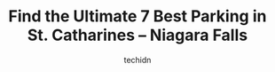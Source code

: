 ---
layout: ampstory
image: https://i0.wp.com/www.auto.or.id/wp-content/uploads/2023/06/ontario-street-garage-0-st-catharines-niagara-falls-1686324862.jpeg?resize=640,853
author: techidn
featured: false
description: St. Catharines – Niagara Falls, Ontario, Canada is a haven for Parking enthusiasts, boasting an impressive array of 7 top-notch establishments. Whether youre a seasoned connoisseur or sim
title: Find the Ultimate 7 Best Parking in St. Catharines – Niagara Falls
cover:
   title: Find the Ultimate 7 Best Parking in St. Catharines – Niagara Falls
   subtitle: AUTO.OR.ID
   background: https://www.auto.or.id/wp-content/uploads/2023/06/ontario-street-garage-0-st-catharines-niagara-falls-1686324862.jpeg

pages: 
 - layout: thirds
   top: <h1>#1 Ontario Street Garage</h1>
   bottom: "<p>Free on Weekends and Holidays.  Free after 6PM on weekdays.  Event Parking is $5.  Parking lot is in decent walking distance to many downtown places.  It is close to the </p>"
   background: https://www.auto.or.id/wp-content/uploads/2023/06/ontario-street-garage-1-st-catharines-niagara-falls-1686324864.jpeg
   backgroundblur: true
 - layout: thirds
   top: <h1>#2 Garden Park/Carlisle Street Garage</h1>
   bottom: "<p>71 Carlisle St, St. Catharines, ON L2R 3J3, Canada</p>"
   background: https://www.auto.or.id/wp-content/uploads/2023/06/ontario-street-garage-2-st-catharines-niagara-falls-1686324865.jpeg
   cta:
      link: https://www.auto.or.id/find-the-ultimate-7-best-parking-in-st-catharines-niagara-falls/
      text: Find the Ultimate 7 Best Parking in St. Catharines – Niagara Falls
 - layout: thirds
   top: <h1>#3 Central Library Lot</h1>
   bottom: "<p>54 Church St, St. Catharines, ON L2R 7K2, Canada</p>"
   background: https://images.unsplash.com/photo-1627108258868-c2834cb1f250?ixlib=rb-4.0.3&ixid=MnwxMjA3fDB8MHxwaG90by1wYWdlfHx8fGVufDB8fHx8&auto=format&fit=crop&w=640&h=853&q=80
   cta:
      link: https://www.auto.or.id/find-the-ultimate-7-best-parking-in-st-catharines-niagara-falls/
      text: Find the Ultimate 7 Best Parking in St. Catharines – Niagara Falls
 - layout: thirds
   top: <h1>#4 Lockhart Point Parking Lot</h1>
   bottom: "<p>1 Lakeport Rd, St. Catharines, ON L2N 4P6, Canada</p>"
   background: https://images.unsplash.com/photo-1568616389393-4ca37d7e129f?ixlib=rb-4.0.3&ixid=MnwxMjA3fDB8MHxwaG90by1wYWdlfHx8fGVufDB8fHx8&auto=format&fit=crop&w=640&h=853&q=80
   cta:
      link: https://www.auto.or.id/find-the-ultimate-7-best-parking-in-st-catharines-niagara-falls/
      text: Find the Ultimate 7 Best Parking in St. Catharines – Niagara Falls
 - layout: thirds
   top: <h1>#5 Garden Park Lot</h1>
   bottom: "<p>36 A James St, St. Catharines, ON L2R 5B8, Canada</p>"
   background: https://images.unsplash.com/photo-1567808291548-fc3ee04dbcf0?ixlib=rb-4.0.3&ixid=MnwxMjA3fDB8MHxwaG90by1wYWdlfHx8fGVufDB8fHx8&auto=format&fit=crop&w=640&h=853&q=80
   cta:
      link: https://www.auto.or.id/find-the-ultimate-7-best-parking-in-st-catharines-niagara-falls/
      text: Find the Ultimate 7 Best Parking in St. Catharines – Niagara Falls
 - layout: thirds
   top: <h1>#6 St. Paul Street/Westchester Crescent Lot</h1>
   bottom: "<p>8 St Paul St, St. Catharines, ON L2R 3M2, Canada</p>"
   background: https://images.unsplash.com/photo-1610205296127-02e7366806e4?ixlib=rb-4.0.3&ixid=MnwxMjA3fDB8MHxwaG90by1wYWdlfHx8fGVufDB8fHx8&auto=format&fit=crop&w=640&h=853&q=80
   cta:
      link: https://www.auto.or.id/find-the-ultimate-7-best-parking-in-st-catharines-niagara-falls/
      text: Find the Ultimate 7 Best Parking in St. Catharines – Niagara Falls
 - layout: thirds
   top: <h1>#7 Head Street Parking Lot</h1>
   bottom: "<p>9 Race St, St. Catharines, ON L2R 4Z2, Canada</p>"
   background: https://images.unsplash.com/photo-1586158775613-8c3ee053acbe?ixlib=rb-4.0.3&ixid=MnwxMjA3fDB8MHxwaG90by1wYWdlfHx8fGVufDB8fHx8&auto=format&fit=crop&w=640&h=853&q=80
   cta:
      link: https://www.auto.or.id/find-the-ultimate-7-best-parking-in-st-catharines-niagara-falls/
      text: Find the Ultimate 7 Best Parking in St. Catharines – Niagara Falls
 - layout: thirds
   middle: Continue reading...
   background: https://images.unsplash.com/photo-1619843810917-548e472b9055?ixlib=rb-4.0.3&ixid=MnwxMjA3fDB8MHxwaG90by1wYWdlfHx8fGVufDB8fHx8&auto=format&fit=crop&w=640&h=853&q=80
   cta:
      link: https://www.auto.or.id/find-the-ultimate-7-best-parking-in-st-catharines-niagara-falls/
      text: Find the Ultimate 7 Best Parking in St. Catharines – Niagara Falls

---